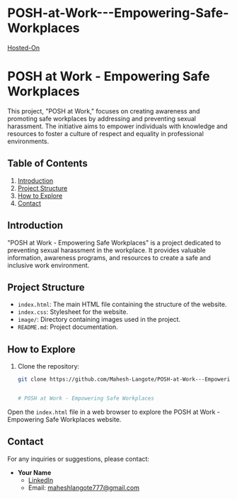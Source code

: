 # POSH-at-Work---Empowering-Safe-Workplaces

[Hosted-On](https://mahesh-langote.github.io/POSH-at-Work---Empowering-Safe-Workplaces/
)

# POSH at Work - Empowering Safe Workplaces

This project, "POSH at Work," focuses on creating awareness and promoting safe workplaces by addressing and preventing sexual harassment. The initiative aims to empower individuals with knowledge and resources to foster a culture of respect and equality in professional environments.

## Table of Contents

1. [Introduction](#introduction)
2. [Project Structure](#project-structure)
3. [How to Explore](#how-to-explore)
4. [Contact](#contact)

## Introduction

"POSH at Work - Empowering Safe Workplaces" is a project dedicated to preventing sexual harassment in the workplace. It provides valuable information, awareness programs, and resources to create a safe and inclusive work environment.

## Project Structure

- `index.html`: The main HTML file containing the structure of the website.
- `index.css`: Stylesheet for the website.
- `image/`: Directory containing images used in the project.
- `README.md`: Project documentation.

## How to Explore

1. Clone the repository:

   ```bash
   git clone https://github.com/Mahesh-Langote/POSH-at-Work---Empowering-Safe-Workplaces.git


   # POSH at Work - Empowering Safe Workplaces

Open the `index.html` file in a web browser to explore the POSH at Work - Empowering Safe Workplaces website.

## Contact

For any inquiries or suggestions, please contact:

- **Your Name**
  - [LinkedIn](https://www.linkedin.com/in/mahesh-langote-64702922a/)
  - Email: maheshlangote777@gmail.com
